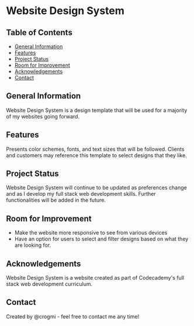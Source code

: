 # Website Design System

## Table of Contents

- [General Information](#general-information)
- [Features](#features)
- [Project Status](#project-status)
- [Room for Improvement](#room-for-improvement)
- [Acknowledgements](#acknowledgements)
- [Contact](#contact)

## General Information

Website Design System is a design template that will be used for a majority of my websites going forward.

## Features

Presents color schemes, fonts, and text sizes that will be followed. Clients and customers may reference this template to select designs that they like.

## Project Status

Website Design System will continue to be updated as preferences change and as I develop my full stack web development skills. Further functionalities will be added in the future.

## Room for Improvement

- Make the website more responsive to see from various devices
- Have an option for users to select and filter designs based on what they are looking for.

## Acknowledgements

Website Design System is a website created as part of Codecademy's full stack web development curriculum.

## Contact

Created by @crogmi - feel free to contact me any time!